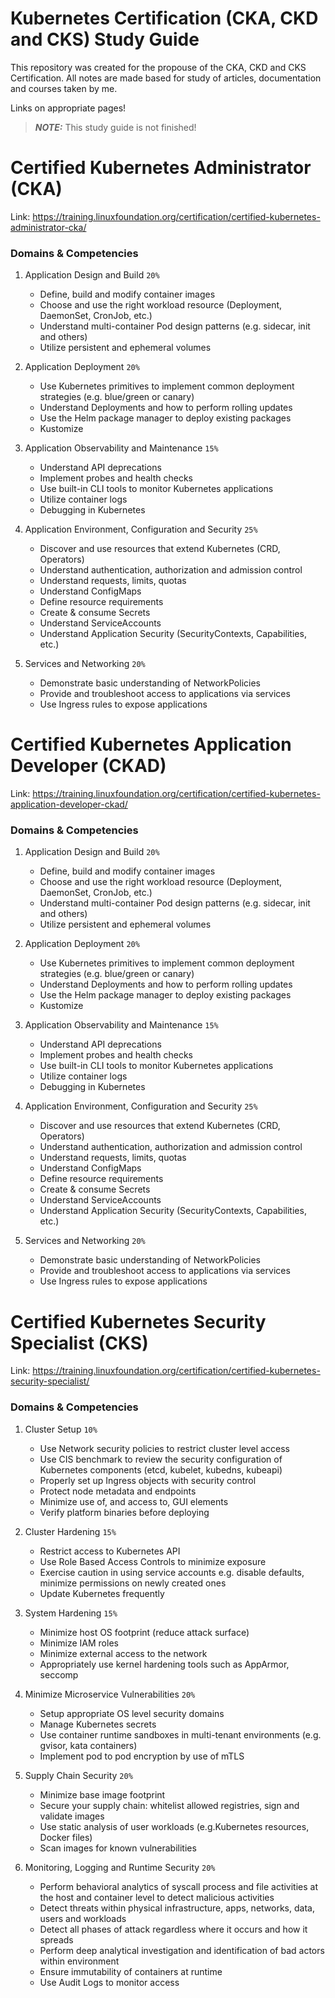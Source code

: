 # Kubernetes Certification (CKA, CKD and CKS) Study Guide
This repository was created for the propouse of the CKA, CKD and CKS Certification. All notes are made based for study of articles, documentation and courses taken by me.

Links on appropriate pages!

> **_NOTE:_**  This study guide is not finished!

# Certified Kubernetes Administrator (CKA)
Link: https://training.linuxfoundation.org/certification/certified-kubernetes-administrator-cka/

### Domains & Competencies
1. Application Design and Build `20%`
	* Define, build and modify container images
	* Choose and use the right workload resource (Deployment, DaemonSet, CronJob, etc.)
	* Understand multi-container Pod design patterns (e.g. sidecar, init and others)
	* Utilize persistent and ephemeral volumes

2. Application Deployment `20%`
	* Use Kubernetes primitives to implement common deployment strategies (e.g. blue/green or canary)
	* Understand Deployments and how to perform rolling updates
	* Use the Helm package manager to deploy existing packages
	* Kustomize

3. Application Observability and Maintenance `15%`
	* Understand API deprecations
	* Implement probes and health checks
	* Use built-in CLI tools to monitor Kubernetes applications
	* Utilize container logs
	* Debugging in Kubernetes

4. Application Environment, Configuration and Security `25%`
	* Discover and use resources that extend Kubernetes (CRD, Operators)
	* Understand authentication, authorization and admission control
	* Understand requests, limits, quotas
	* Understand ConfigMaps
	* Define resource requirements
	* Create & consume Secrets
	* Understand ServiceAccounts
	* Understand Application Security (SecurityContexts, Capabilities, etc.)

5.	Services and Networking `20%`
	* Demonstrate basic understanding of NetworkPolicies
	* Provide and troubleshoot access to applications via services
	* Use Ingress rules to expose applications


# Certified Kubernetes Application Developer (CKAD)
Link: https://training.linuxfoundation.org/certification/certified-kubernetes-application-developer-ckad/

### Domains & Competencies
1. Application Design and Build `20%`
	* Define, build and modify container images
	* Choose and use the right workload resource (Deployment, DaemonSet, CronJob, etc.)
	* Understand multi-container Pod design patterns (e.g. sidecar, init and others)
	* Utilize persistent and ephemeral volumes

2. Application Deployment `20%`
	* Use Kubernetes primitives to implement common deployment strategies (e.g. blue/green or canary)
	* Understand Deployments and how to perform rolling updates
	* Use the Helm package manager to deploy existing packages
	* Kustomize

3. Application Observability and Maintenance `15%`
	* Understand API deprecations
	* Implement probes and health checks
	* Use built-in CLI tools to monitor Kubernetes applications
	* Utilize container logs
	* Debugging in Kubernetes

4. Application Environment, Configuration and Security `25%`
	* Discover and use resources that extend Kubernetes (CRD, Operators)
	* Understand authentication, authorization and admission control
	* Understand requests, limits, quotas
	* Understand ConfigMaps
	* Define resource requirements
	* Create & consume Secrets
	* Understand ServiceAccounts
	* Understand Application Security (SecurityContexts, Capabilities, etc.)

5. Services and Networking `20%`
	* Demonstrate basic understanding of NetworkPolicies
	* Provide and troubleshoot access to applications via services
	* Use Ingress rules to expose applications


# Certified Kubernetes Security Specialist (CKS)
Link: https://training.linuxfoundation.org/certification/certified-kubernetes-security-specialist/

### Domains & Competencies
1. Cluster Setup `10%`
	* Use Network security policies to restrict cluster level access
	* Use CIS benchmark to review the security configuration of Kubernetes components (etcd, kubelet, kubedns, kubeapi)
	* Properly set up Ingress objects with security control
	* Protect node metadata and endpoints
	* Minimize use of, and access to, GUI elements
	* Verify platform binaries before deploying

2. Cluster Hardening `15%`
	* Restrict access to Kubernetes API
	* Use Role Based Access Controls to minimize exposure
	* Exercise caution in using service accounts e.g. disable defaults, minimize permissions on newly created ones
	* Update Kubernetes frequently

3. System Hardening `15%`
	* Minimize host OS footprint (reduce attack surface)
	* Minimize IAM roles
	* Minimize external access to the network
	* Appropriately use kernel hardening tools such as AppArmor, seccomp

4. Minimize Microservice Vulnerabilities `20%`
	* Setup appropriate OS level security domains
	* Manage Kubernetes secrets
	* Use container runtime sandboxes in multi-tenant environments (e.g. gvisor, kata containers)
	* Implement pod to pod encryption by use of mTLS

5. Supply Chain Security `20%`
	* Minimize base image footprint
	* Secure your supply chain: whitelist allowed registries, sign and validate images
	* Use static analysis of user workloads (e.g.Kubernetes resources, Docker files)
	* Scan images for known vulnerabilities

6. Monitoring, Logging and Runtime Security `20%`
	* Perform behavioral analytics of syscall process and file activities at the host and container level to detect malicious activities
	* Detect threats within physical infrastructure, apps, networks, data, users and workloads
	* Detect all phases of attack regardless where it occurs and how it spreads
	* Perform deep analytical investigation and identification of bad actors within environment
	* Ensure immutability of containers at runtime
	* Use Audit Logs to monitor access
